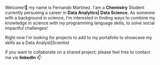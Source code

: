 Welcome!👋 my name is Fernando Martínez. I'am a **Chemistry** Student currently persueing a career in **Data Analytics| Data Science.** 
As someone with a background in science, I'm interested in finding ways to combine my knowledge in science with my programming language skills, to solve social impactful challenges!

Right now I'm looking for projects to add to my portafolio to showcase my skills as a Data Analyst|Scientist

if you want to collaborate on a shared project; please feel free to contact me via **linkedIn** 📫


<!---
mr-nahash/mr-nahash is a ✨ special ✨ repository because its `README.md` (this file) appears on your GitHub profile.
You can click the Preview link to take a look at your changes.
--->
